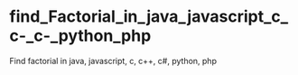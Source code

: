 # find_Factorial_in_java_javascript_c_c-_c-_python_php
Find factorial in java, javascript, c, c++, c#, python, php
